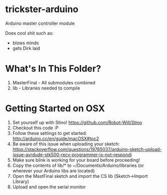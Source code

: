 trickster-arduino
=================

Arduino master controller module

Does cool shit such as:
* blows minds
* gets Dirk laid

What's In This Folder?
======================
1. MasterFinal - All submodules combined
2. lib - Libraries needed to compile

Getting Started on OSX
=======================

1. Set yourself up with Stino! https://github.com/Robot-Will/Stino
2. Checkout this code :P
3. Follow these settings to get started: http://arduino.cc/en/guide/macOSX#toc2
4. Be aware of this issue when uploading your sketch: https://stackoverflow.com/questions/19765037/arduino-sketch-upload-issue-avrdude-stk500-recv-programmer-is-not-respondi
5. Make sure blink is working for your board before proceeding!
6. Copy the contents of lib/* to ~/Documents/Arduino/libraries (or wherever your Arduino libs are located)
7. Open the MastFinal sketch and import the CS lib (Sketch->Import Library)
8. Upload and open the serial monitor